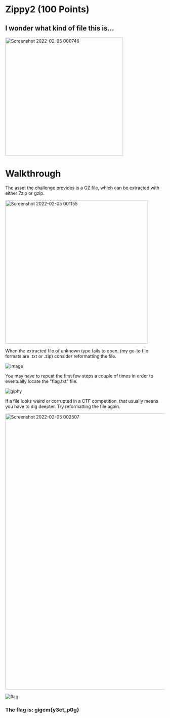 # Zippy2 (100 Points)
## I wonder what kind of file this is...
<img width="372" alt="Screenshot 2022-02-05 000746" src="https://user-images.githubusercontent.com/99063625/152630853-d1e54723-7848-472e-9d0f-11a0eba65b36.png">

# Walkthrough

The asset the challenge provides is a GZ file, which can be extracted with either 7zip or gzip. 

<img width="451" alt="Screenshot 2022-02-05 001155" src="https://user-images.githubusercontent.com/99063625/152631180-69f46b81-2dbc-4b92-8c80-06ac1fb6f506.png">

When the extracted file of unknown type fails to open, (my go-to file formats are .txt or .zip) consider reformatting the file.

![image](https://user-images.githubusercontent.com/99063625/152630990-d6c534a1-bb28-4e18-ae11-3d5b17774f97.png)

You may have to repeat the first few steps a couple of times in order to eventually locate the "flag.txt" file.

![giphy](https://user-images.githubusercontent.com/99063625/152631140-fed331d7-66b5-4437-8c3e-d16a6fc362c1.gif)

If a file looks weird or corrupted in a CTF competition, that usually means you have to dig deepter. Try reformatting the file again.

<img width="868" alt="Screenshot 2022-02-05 002507" src="https://user-images.githubusercontent.com/99063625/152631274-275e7241-b074-4a52-b6bc-7d8f3e6ac98f.png">

![flag](https://user-images.githubusercontent.com/99063625/157355340-0cd3c930-b4d0-47e1-92c8-be0933c5b149.png)

### The flag is: gigem{y3et_p0g}
